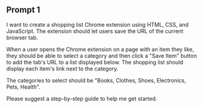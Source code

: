 ## Prompt 1

I want to create a shopping list Chrome extension using HTML, CSS, and JavaScript.
The extension should let users save the URL of the current browser tab.

When a user opens the Chrome extension on a page with an item they like,
they should be able to select a category and then click a "Save Item" button
to add the tab's URL to a list displayed below. The shopping list should display
each item's link next to the category.

The categories to select should be "Books, Clothes, Shoes, Electronics, Pets, Health".

Please suggest a step-by-step guide to help me get started.
